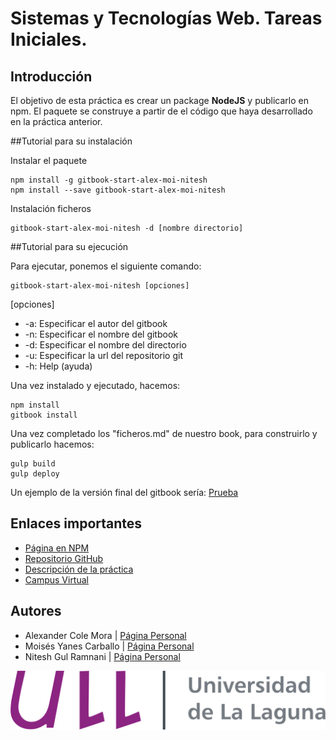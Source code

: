 # Sistemas y Tecnologías Web. Tareas Iniciales.


## Introducción

El objetivo de esta práctica es crear un package **NodeJS** y publicarlo en npm. El paquete se construye a partir de el código que haya desarrollado en la práctica anterior.

##Tutorial para su instalación

Instalar el paquete

```shell
npm install -g gitbook-start-alex-moi-nitesh
npm install --save gitbook-start-alex-moi-nitesh
```

Instalación ficheros

```shell
gitbook-start-alex-moi-nitesh -d [nombre directorio]
```

##Tutorial para su ejecución

Para ejecutar, ponemos el siguiente comando:

```shell
gitbook-start-alex-moi-nitesh [opciones]
```
[opciones] 
*    -a: Especificar el autor del gitbook
*    -n: Especificar el nombre del gitbook
*    -d: Especificar el nombre del directorio
*    -u: Especificar la url del repositorio git
*    -h: Help (ayuda)


Una vez instalado y ejecutado, hacemos:

```shell
npm install
gitbook install
```

Una vez completado los "ficheros.md" de nuestro book, para construirlo y publicarlo hacemos:

```shell
gulp build
gulp deploy
```

Un ejemplo de la versión final del gitbook sería: [Prueba](https://alu0100782851.github.io/prueba/)


## Enlaces importantes
*  [Página en NPM](https://www.npmjs.com/package/gitbook-start-alex-moi-nitesh)
*  [Repositorio GitHub](https://github.com/ULL-ESIT-SYTW-1617/creacion-de-paquetes-y-modulos-en-nodejs-alex-moi)
*  [Descripción de la práctica](https://casianorodriguezleon.gitbooks.io/ull-esit-1617/content/practicas/practicanm.html)
*  [Campus Virtual](https://campusvirtual.ull.es/1617/course/view.php?id=1175)

## Autores

* Alexander Cole Mora   | [Página Personal](http://alu0100767421.github.io/)
* Moisés Yanes Carballo | [Página Personal](http://alu0100782851.github.io/)
* Nitesh Gul Ramnani    | [Página Personal](http://alu0100814651.github.io/blog/)

![Universidad de La Laguna](https://github.com/ULL-ESIT-SYTW-1617/tareas-iniciales-alex-moi/blob/master/images/logotipo-principal.png?raw=true)